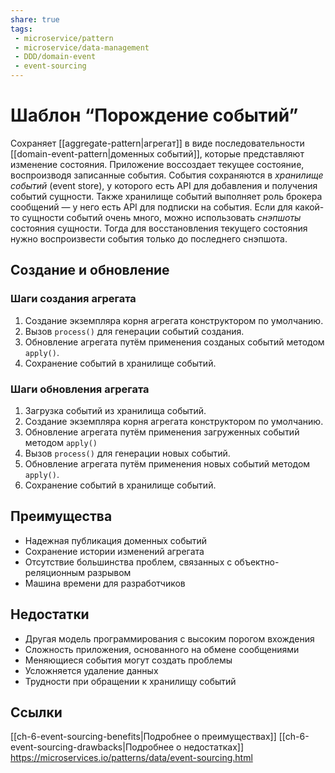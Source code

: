```yaml
---
share: true
tags:
 - microservice/pattern
 - microservice/data-management
 - DDD/domain-event
 - event-sourcing
---
```

# Шаблон “Порождение событий”
Сохраняет [[aggregate-pattern|агрегат]] в виде последовательности [[domain-event-pattern|доменных событий]], которые представляют изменение состояния. Приложение воссоздает текущее состояние, воспроизводя записанные события.
События сохраняются в *хранилище событий* (event store), у которого есть API для добавления и получения событий сущности. Также хранилище событий выполняет роль брокера сообщений — у него есть API для подписки на события.
Если для какой-то сущности событий очень много, можно использовать *снэпшоты* состояния сущности. Тогда для восстановления текущего состояния нужно воспроизвести события только до последнего снэпшота.
## Создание и обновление
### Шаги создания агрегата
1. Создание экземпляра корня агрегата конструктором по умолчанию.
2. Вызов `process()` для генерации событий создания.
3. Обновление агрегата путём применения созданых событий методом `apply()`.
4. Сохранение событий в хранилище событий.
### Шаги обновления агрегата
1. Загрузка событий из хранилища событий.
2. Создание экземпляра корня агрегата конструктором по умолчанию.
3. Обновление агрегата путём применения загруженных событий методом `apply()`
4. Вызов `process()` для генерации новых событий.
5. Обновление агрегата путём применения новых событий методом `apply()`.
6. Сохранение событий в хранилище событий.
## Преимущества
+ Надежная публикация доменных событий
+ Сохранение истории изменений агрегата
+ Отсутствие большинства проблем, связанных с объектно-реляционным разрывом
+ Машина времени для разработчиков
## Недостатки
- Другая модель программирования с высоким порогом вхождения
- Сложность приложения, основанного на обмене сообщениями
- Меняющиеся события могут создать проблемы
- Усложняется удаление данных
- Трудности при обращении к хранилищу событий

## Ссылки
[[ch-6-event-sourcing-benefits|Подробнее о преимуществах]]
[[ch-6-event-sourcing-drawbacks|Подробнее о недостатках]]
https://microservices.io/patterns/data/event-sourcing.html